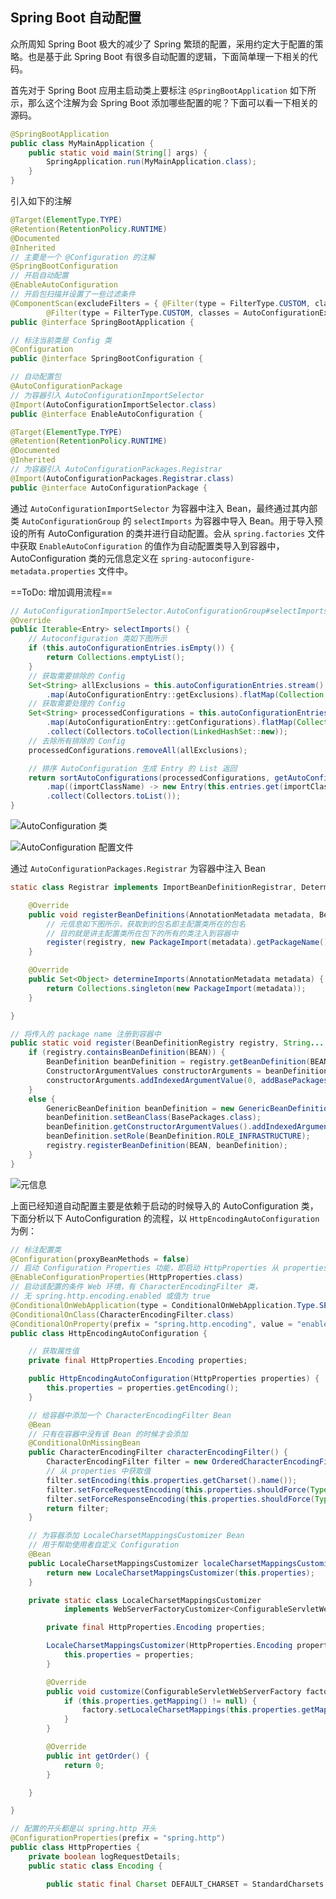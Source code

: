 ## Spring Boot 自动配置

众所周知 Spring Boot 极大的减少了 Spring 繁琐的配置，采用约定大于配置的策略。也是基于此 Spring Boot 有很多自动配置的逻辑，下面简单理一下相关的代码。

首先对于 Spring Boot 应用主启动类上要标注 `@SpringBootApplication` 如下所示，那么这个注解为会 Spring Boot 添加哪些配置的呢？下面可以看一下相关的源码。

```java
@SpringBootApplication
public class MyMainApplication {
    public static void main(String[] args) {
        SpringApplication.run(MyMainApplication.class);
    }
}
```

引入如下的注解

```java
@Target(ElementType.TYPE)
@Retention(RetentionPolicy.RUNTIME)
@Documented
@Inherited
// 主要是一个 @Configuration 的注解
@SpringBootConfiguration  
// 开启自动配置
@EnableAutoConfiguration
// 开启包扫描并设置了一些过滤条件
@ComponentScan(excludeFilters = { @Filter(type = FilterType.CUSTOM, classes = TypeExcludeFilter.class),
		@Filter(type = FilterType.CUSTOM, classes = AutoConfigurationExcludeFilter.class) })
public @interface SpringBootApplication {
```

```java
// 标注当前类是 Config 类
@Configuration
public @interface SpringBootConfiguration {
```

```java
// 自动配置包
@AutoConfigurationPackage
// 为容器引入 AutoConfigurationImportSelector
@Import(AutoConfigurationImportSelector.class)
public @interface EnableAutoConfiguration {
```

```java
@Target(ElementType.TYPE)
@Retention(RetentionPolicy.RUNTIME)
@Documented
@Inherited
// 为容器引入 AutoConfigurationPackages.Registrar
@Import(AutoConfigurationPackages.Registrar.class)
public @interface AutoConfigurationPackage {
```

通过 `AutoConfigurationImportSelector` 为容器中注入 Bean，最终通过其内部类 `AutoConfigurationGroup` 的 `selectImports` 为容器中导入 Bean。用于导入预设的所有 AutoConfiguration 的类并进行自动配置。会从 `spring.factories` 文件中获取 `EnableAutoConfiguration` 的值作为自动配置类导入到容器中， AutoConfiguration 类的元信息定义在 `spring-autoconfigure-metadata.properties` 文件中。

==ToDo:  增加调用流程==

```java
// AutoConfigurationImportSelector.AutoConfigurationGroup#selectImports
@Override
public Iterable<Entry> selectImports() {
    // Autoconfiguration 类如下图所示
    if (this.autoConfigurationEntries.isEmpty()) {
        return Collections.emptyList();
    }
    // 获取需要排除的 Config
    Set<String> allExclusions = this.autoConfigurationEntries.stream()
        .map(AutoConfigurationEntry::getExclusions).flatMap(Collection::stream).collect(Collectors.toSet());
    // 获取需要处理的 Config
    Set<String> processedConfigurations = this.autoConfigurationEntries.stream()
        .map(AutoConfigurationEntry::getConfigurations).flatMap(Collection::stream)
        .collect(Collectors.toCollection(LinkedHashSet::new));
    // 去除所有排除的 Config
    processedConfigurations.removeAll(allExclusions);

    // 排序 AutoConfiguration 生成 Entry 的 List 返回
    return sortAutoConfigurations(processedConfigurations, getAutoConfigurationMetadata()).stream()
        .map((importClassName) -> new Entry(this.entries.get(importClassName), importClassName))
        .collect(Collectors.toList());
}
```

![AutoConfiguration 类]( http://img.programya.com/Snipaste_2019-11-24_19-24-49.png )

![AutoConfiguration 配置文件]( http://img.programya.com/Snipaste_2019-11-24_19-36-17.png )

通过 `AutoConfigurationPackages.Registrar` 为容器中注入 Bean

```java
static class Registrar implements ImportBeanDefinitionRegistrar, DeterminableImports {

    @Override
    public void registerBeanDefinitions(AnnotationMetadata metadata, BeanDefinitionRegistry registry) {
        // 元信息如下图所示，获取到的包名即主配置类所在的包名
        // 目的就是讲主配置类所在包下的所有的类注入到容器中
        register(registry, new PackageImport(metadata).getPackageName());
    }

    @Override
    public Set<Object> determineImports(AnnotationMetadata metadata) {
        return Collections.singleton(new PackageImport(metadata));
    }

}
```

```java
// 将传入的 package name 注册到容器中
public static void register(BeanDefinitionRegistry registry, String... packageNames) {
    if (registry.containsBeanDefinition(BEAN)) {
        BeanDefinition beanDefinition = registry.getBeanDefinition(BEAN);
        ConstructorArgumentValues constructorArguments = beanDefinition.getConstructorArgumentValues();
        constructorArguments.addIndexedArgumentValue(0, addBasePackages(constructorArguments, packageNames));
    }
    else {
        GenericBeanDefinition beanDefinition = new GenericBeanDefinition();
        beanDefinition.setBeanClass(BasePackages.class);
        beanDefinition.getConstructorArgumentValues().addIndexedArgumentValue(0, packageNames);
        beanDefinition.setRole(BeanDefinition.ROLE_INFRASTRUCTURE);
        registry.registerBeanDefinition(BEAN, beanDefinition);
    }
}
```

![元信息]( http://img.programya.com/Snipaste_2019-11-24_19-09-16.png )

上面已经知道自动配置主要是依赖于启动的时候导入的 AutoConfiguration 类，下面分析以下 AutoConfiguration 的流程，以 `HttpEncodingAutoConfiguration` 为例：

```java
// 标注配置类
@Configuration(proxyBeanMethods = false)
// 启动 Configuration Properties 功能，即启动 HttpProperties 从 properties 中取值和 Bean 属性绑定
@EnableConfigurationProperties(HttpProperties.class)
// 启动该配置的条件 Web 环境，有 CharacterEncodingFilter 类，
// 无 spring.http.encoding.enabled 或值为 true
@ConditionalOnWebApplication(type = ConditionalOnWebApplication.Type.SERVLET)
@ConditionalOnClass(CharacterEncodingFilter.class)
@ConditionalOnProperty(prefix = "spring.http.encoding", value = "enabled", matchIfMissing = true)
public class HttpEncodingAutoConfiguration {

    // 获取属性值
	private final HttpProperties.Encoding properties;

	public HttpEncodingAutoConfiguration(HttpProperties properties) {
		this.properties = properties.getEncoding();
	}

    // 给容器中添加一个 CharacterEncodingFilter Bean
	@Bean
    // 只有在容器中没有该 Bean 的时候才会添加
	@ConditionalOnMissingBean
	public CharacterEncodingFilter characterEncodingFilter() {
		CharacterEncodingFilter filter = new OrderedCharacterEncodingFilter();
        // 从 properties 中获取值
		filter.setEncoding(this.properties.getCharset().name());
		filter.setForceRequestEncoding(this.properties.shouldForce(Type.REQUEST));
		filter.setForceResponseEncoding(this.properties.shouldForce(Type.RESPONSE));
		return filter;
	}

    // 为容器添加 LocaleCharsetMappingsCustomizer Bean
    // 用于帮助使用者自定义 Configuration
	@Bean
	public LocaleCharsetMappingsCustomizer localeCharsetMappingsCustomizer() {
		return new LocaleCharsetMappingsCustomizer(this.properties);
	}

	private static class LocaleCharsetMappingsCustomizer
			implements WebServerFactoryCustomizer<ConfigurableServletWebServerFactory>, Ordered {

		private final HttpProperties.Encoding properties;

		LocaleCharsetMappingsCustomizer(HttpProperties.Encoding properties) {
			this.properties = properties;
		}

		@Override
		public void customize(ConfigurableServletWebServerFactory factory) {
			if (this.properties.getMapping() != null) {
				factory.setLocaleCharsetMappings(this.properties.getMapping());
			}
		}

		@Override
		public int getOrder() {
			return 0;
		}

	}

}
```

```java
// 配置的开头都是以 spring.http 开头
@ConfigurationProperties(prefix = "spring.http")
public class HttpProperties {
    private boolean logRequestDetails;
    public static class Encoding {

		public static final Charset DEFAULT_CHARSET = StandardCharsets.UTF_8;
```

